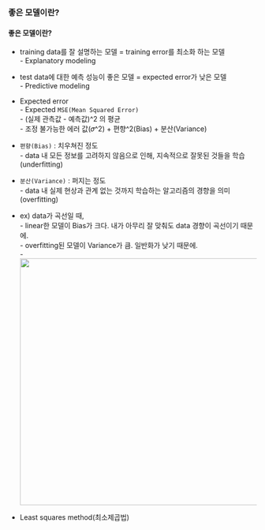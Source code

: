 ### 좋은 모델이란?
#### 좋은 모델이란?
- training data를 잘 설명하는 모델 = training error를 최소화 하는 모델
<br> - Explanatory modeling
- test data에 대한 예측 성능이 좋은 모델 = expected error가 낮은 모델
<br> - Predictive modeling

- Expected error
<br> - Expected `MSE(Mean Squared Error)`
<br> - (실제 관측값 - 예측값)^2 의 평균
<br> - 조정 불가능한 에러 값(𝜎^2) + 편향^2(Bias) + 분산(Variance)

- `편향(Bias)` : 치우쳐진 정도
<br> - data 내 모든 정보를 고려하지 않음으로 인해, 지속적으로 잘못된 것들을 학습(underfitting)

- `분산(Variance)` : 퍼지는 정도
<br> - data 내 실제 현상과 관계 없는 것까지 학습하는 알고리즘의 경향을 의미(overfitting)

- ex) data가 곡선일 때,
<br> - linear한 모델이 Bias가 크다. 내가 아무리 잘 맞춰도 data 경향이 곡선이기 때문에.
<br> - overfitting된 모델이 Variance가 큼. 일반화가 낮기 때문에.
<br> - <img width="500" src="https://user-images.githubusercontent.com/89369520/142297676-13c474ab-9022-4e44-9690-af87fed2b459.png">

- Least squares method(최소제곱법)
